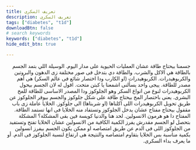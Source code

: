 ```yaml
---
title: تعريف السكرى
description: تعريف السكرى
tags: ["diabetes", "t1d"]
downloadBtn: false
# search keywords
keywords: ["diabetes", "t1d"]
hide_edit_btn: true

---
```


<div style="direction: rtl; text-align: right">
جسمنا بيحتاج طاقة عشان العمليات الحيوية على مدار اليوم. الوسيلة اللي بتمد الجسم بالطاقة هي الاكل والشرب. والطاقة دي بتدخل فى صور مختلفة زى الدهون والبروتين والكربوهيدرات.
الكربوهيدرات (او الكارب ودا اختصار شائع فى عالم السكر) هى أهم مصدر للطاقة. ييجى واحد يسألنى اشمعنا يا كبتن متحت. اقول له لان الجسم بيحول الكربوهيدرات لنوع من انواع السكر وهو الجلوكوز ودا المصدر الاساسى للطاقة للمخ البشرى.
يعنى باختصار المخ بيحتاج طاقة على شكل جلوكوز والجسم بيوفر الجلوكوز عن طريق تحويل الكربوهيدرات اللى اكلناها (او شربناها) الى جلوكوز.
الخلايا عاملة زى باب مقفول بيحتاج مفتاح عشان يدخل الجلوكوز وتستفاد منه الخلايا فى انها تستمد الطاقة. المفتاح دا هو هرمون الانسولين.
لحد هنا والدنيا كويسة فين بقى المشكلة؟
المشكلة بتحصل لو الجسم مقدرش يفرز الكمية الكافية من الانسولين عشان الخلايا تفتح وتستفيد من الجلوكوز اللى فى الدم عن طريق امتصاصه او ممكن يكون الجسم بيفرز انسولين بكمية مناسبة بس الخلايا بتقاوم امتصاصه والنتيجة هى ارتفاع لنسبة الجلوكوز فى الدم. أو ما يعرف بداء السكرى.
</div>